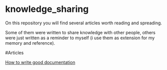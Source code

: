 # knowledge_sharing


On this repository you will find several articles worth reading and 
spreading.

Some of them were written to share knowledge with other people, others
were just written as a reminder to myself (i use them as extension for my
 memory and reference).
 
#Articles

[How to write good documentation]  

[How to write good documentation]: software_documentation/README.md

